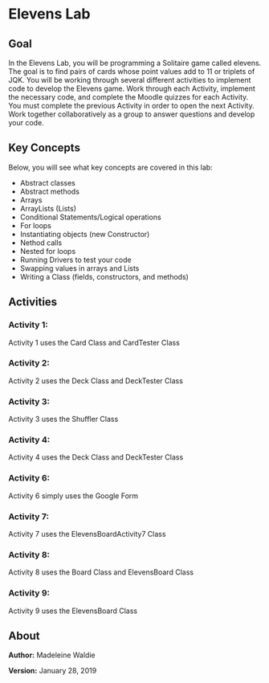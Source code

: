 # Elevens Lab

## Goal
In the Elevens Lab, you will be programming a Solitaire game called elevens.  The goal is to find pairs of cards whose point values add to 11 or triplets of JQK. You will be working through several different activities to implement code to develop the Elevens game.  Work through each Activity, implement the necessary code, and complete the Moodle quizzes for each Activity. You must complete the previous Activity in order to open the next Activity. Work together collaboratively as a group to answer questions and develop your code.

## Key Concepts
Below, you will see what key concepts are covered in this lab:
* Abstract classes
* Abstract methods
* Arrays
* ArrayLists (Lists)
* Conditional Statements/Logical operations
* For loops
* Instantiating objects (new Constructor)
* Nethod calls
* Nested for loops
* Running Drivers to test your code
* Swapping values in arrays and Lists
* Writing a Class (fields, constructors, and methods)

## Activities

### Activity 1: 
Activity 1 uses the Card Class and CardTester Class

### Activity 2:
Activity 2 uses the Deck Class and DeckTester Class

### Activity 3:
Activity 3 uses the Shuffler Class

### Activity 4:
Activity 4 uses the Deck Class and DeckTester Class

### Activity 6:
Activity 6 simply uses the Google Form

### Activity 7:
Activity 7 uses the ElevensBoardActivity7 Class

### Activity 8:
Activity 8 uses the Board Class and ElevensBoard Class

### Activity 9:
Activity 9 uses the ElevensBoard Class

## About

**Author:** Madeleine Waldie

**Version:** January 28, 2019
